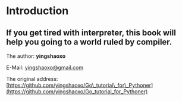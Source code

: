 # Introduction

## If you get tired with interpreter, this book will help you going to a world ruled by compiler.

The author: **yingshaoxo**

E-Mail: yingshaoxo@gmail.com

The original address: [https://github.com/yingshaoxo/Go\_tutorial\_for\_Pythoner](https://github.com/yingshaoxo/Go_tutorial_for_Pythoner)

